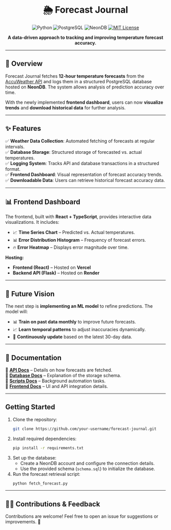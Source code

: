 <div align="center">

# 🌦️ Forecast Journal

![Python](https://img.shields.io/badge/python-v3.9-blue)
![PostgreSQL](https://img.shields.io/badge/PostgreSQL-v16.0-blue)
![NeonDB](https://img.shields.io/badge/Database-NeonDB-green)
[![MIT License](https://img.shields.io/badge/license-MIT-green)](./LICENSE)

**A data-driven approach to tracking and improving temperature forecast accuracy.**

</div>

---

## 🚀 Overview  
Forecast Journal fetches **12-hour temperature forecasts** from the [AccuWeather API](https://developer.accuweather.com/) and logs them in a structured PostgreSQL database hosted on **NeonDB**. The system allows analysis of prediction accuracy over time.

With the newly implemented **frontend dashboard**, users can now **visualize trends** and **download historical data** for further analysis.

---

## ✨ Features  
✅ **Weather Data Collection**: Automated fetching of forecasts at regular intervals.  
✅ **Database Storage**: Structured storage of forecasted vs. actual temperatures.  
✅ **Logging System**: Tracks API and database transactions in a structured format.  
✅ **Frontend Dashboard**: Visual representation of forecast accuracy trends.  
✅ **Downloadable Data**: Users can retrieve historical forecast accuracy data.  

---

## 📊 Frontend Dashboard  
The frontend, built with **React + TypeScript**, provides interactive data visualizations. It includes:
- 📈 **Time Series Chart** – Predicted vs. Actual temperatures.
- 📊 **Error Distribution Histogram** – Frequency of forecast errors.
- 🔥 **Error Heatmap** – Displays error magnitude over time.

**Hosting:**  
- **Frontend (React)** – Hosted on **Vercel**  
- **Backend API (Flask)** – Hosted on **Render**  

---

## 🔮 Future Vision  
The next step is **implementing an ML model** to refine predictions. The model will:
- 📊 **Train on past data monthly** to improve future forecasts.
- 📈 **Learn temporal patterns** to adjust inaccuracies dynamically.
- 🔄 **Continuously update** based on the latest 30-day data.

---


## 📜 Documentation  
📁 **[API Docs](api/README.md)** – Details on how forecasts are fetched.  
📁 **[Database Docs](db/README.md)** – Explanation of the storage schema.  
📁 **[Scripts Docs](scripts/README.md)** – Background automation tasks.  
📁 **[Frontend Docs](frontend/README.md)** – UI and API integration details.  

---

## Getting Started
1. Clone the repository:
   ```bash
   git clone https://github.com/your-username/forecast-journal.git
   ```
2. Install required dependencies:
   ```bash
   pip install -r requirements.txt
   ```
3. Set up the database:
   - Create a NeonDB account and configure the connection details.
   - Use the provided schema (`schema.sql`) to initialize the database.
4. Run the forecast retrieval script:
   ```bash
   python fetch_forecast.py
   ```

---

## 👨‍💻 Contributions & Feedback  
Contributions are welcome! Feel free to open an issue for suggestions or improvements. 🚀